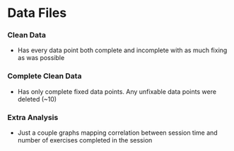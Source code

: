 # Data Files

### Clean Data
- Has every data point both complete and incomplete with as much fixing as was possible

### Complete Clean Data
- Has only complete fixed data points. Any unfixable data points were deleted (~10)

### Extra Analysis
- Just a couple graphs mapping correlation between session time and number of exercises completed in the session
